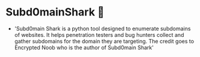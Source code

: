 # Subd0mainShark 🦈
* 'Subd0main Shark is a python tool designed to enumerate subdomains of websites. It helps penetration testers and bug hunters collect and gather subdomains for the domain they are targeting. The credit goes to Encrypted Noob who is the author of Subd0main Shark'
